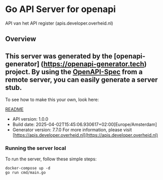# Go API Server for openapi

API van het API register (apis.developer.overheid.nl)

## Overview
This server was generated by the [openapi-generator]
(https://openapi-generator.tech) project.
By using the [OpenAPI-Spec](https://github.com/OAI/OpenAPI-Specification) from a remote server, you can easily generate a server stub.
-

To see how to make this your own, look here:

[README](https://openapi-generator.tech)

- API version: 1.0.0
- Build date: 2025-04-02T15:45:06.930617+02:00[Europe/Amsterdam]
- Generator version: 7.7.0
For more information, please visit [https://apis.developer.overheid.nl](https://apis.developer.overheid.nl)


### Running the server local
To run the server, follow these simple steps:

```
docker-compose up -d
go run cmd/main.go
```
